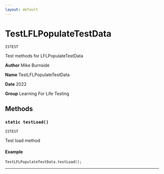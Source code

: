 ```yaml
---
layout: default
---
```

# TestLFLPopulateTestData

`ISTEST`

Test methods for LFLPopulateTestData


**Author** Mike Burnside


**Name** TestLFLPopulateTestData


**Date** 2022


**Group** Learning For Life Testing

## Methods
### `static testLoad()`

`ISTEST`

Test load method

#### Example
```apex
TestLFLPopulateTestData.testLoad();
```


---
